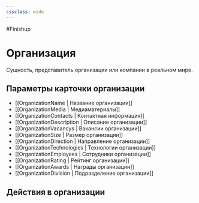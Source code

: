 ```yaml
---
cssclass: wide
---
```


#Finishup 

# Организация

Сущность, представитель организации или компании в реальном мире. 

## Параметры карточки организации

- [[OrganizationName | Название организации]]
- [[OrganizationMedia | Медиаматериалы]]
- [[OrganizationContacts | Контактная информация]]
- [[OrganizationDescription | Описание организации]]
- [[OrganizationVacancys | Вакансии организации]]
- [[OrganizationSize | Размер организации]]
- [[OrganizationDirection | Направление организации]]
- [[OrganizationTechnologies | Технологии организации]]
- [[OrganizationEmployees | Сотрудники организации]]
- [[OrganizationRating | Рейтинг организации]]
- [[OrganizationAwards | Награды организации]]
- [[OrganizationDivision | Подразделение организации]]

## Действия в организации

